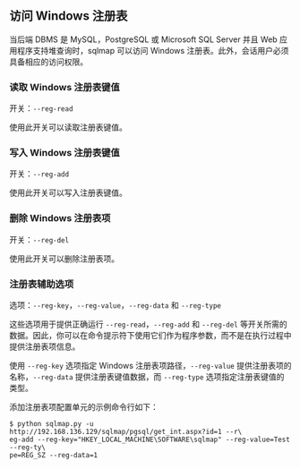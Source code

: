 ## 访问 Windows 注册表

当后端 DBMS 是 MySQL，PostgreSQL 或 Microsoft SQL Server 并且 Web 应用程序支持堆查询时，sqlmap 可以访问 Windows 注册表。此外，会话用户必须具备相应的访问权限。

### 读取 Windows 注册表键值

开关：`--reg-read`

使用此开关可以读取注册表键值。

### 写入 Windows 注册表键值

开关：`--reg-add`

使用此开关可以写入注册表键值。

### 删除 Windows 注册表项

开关：`--reg-del`

使用此开关可以删除注册表项。

### 注册表辅助选项

选项：`--reg-key`，`--reg-value`，`--reg-data` 和 `--reg-type`

这些选项用于提供正确运行 `--reg-read`，`--reg-add` 和 `--reg-del` 等开关所需的数据。因此，你可以在命令提示符下使用它们作为程序参数，而不是在执行过程中提供注册表项信息。

使用 `--reg-key` 选项指定 Windows 注册表项路径，`--reg-value` 提供注册表项的名称，`--reg-data` 提供注册表键值数据，而 `--reg-type` 选项指定注册表键值的类型。

添加注册表项配置单元的示例命令行如下：

```
$ python sqlmap.py -u http://192.168.136.129/sqlmap/pgsql/get_int.aspx?id=1 --r\
eg-add --reg-key="HKEY_LOCAL_MACHINE\SOFTWARE\sqlmap" --reg-value=Test --reg-ty\
pe=REG_SZ --reg-data=1
```